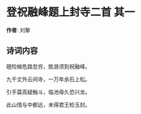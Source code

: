 # 登祝融峰题上封寺二首  其一

**作者**: 刘摰

## 诗词内容

磴险梯危路忽穷，胜游须到祝融峰。

九千丈外云间寺，一万年余石上松。

引手莫高疑触斗，临池毋久恐兴龙。

此山惜与中都远，未得君王检玉封。

